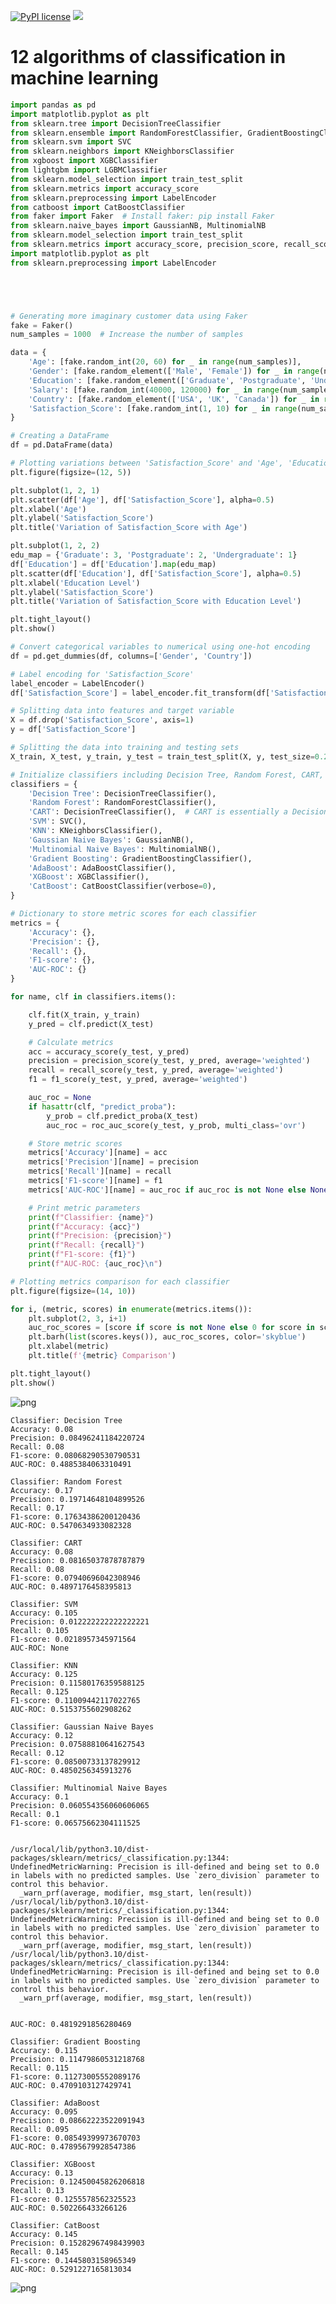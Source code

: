 [![PyPI license](https://img.shields.io/pypi/l/ansicolortags.svg)](https://pypi.python.org/pypi/ansicolortags/)
 <img src="https://img.shields.io/badge/Colab-F9AB00?style=for-the-badge&logo=googlecolab&color=525252" /> 
 

# 12 algorithms of classification in machine learning


```python
import pandas as pd
import matplotlib.pyplot as plt
from sklearn.tree import DecisionTreeClassifier
from sklearn.ensemble import RandomForestClassifier, GradientBoostingClassifier, AdaBoostClassifier
from sklearn.svm import SVC
from sklearn.neighbors import KNeighborsClassifier
from xgboost import XGBClassifier
from lightgbm import LGBMClassifier
from sklearn.model_selection import train_test_split
from sklearn.metrics import accuracy_score
from sklearn.preprocessing import LabelEncoder
from catboost import CatBoostClassifier
from faker import Faker  # Install faker: pip install Faker
from sklearn.naive_bayes import GaussianNB, MultinomialNB
from sklearn.model_selection import train_test_split
from sklearn.metrics import accuracy_score, precision_score, recall_score, f1_score, roc_auc_score
import matplotlib.pyplot as plt
from sklearn.preprocessing import LabelEncoder





# Generating more imaginary customer data using Faker
fake = Faker()
num_samples = 1000  # Increase the number of samples

data = {
    'Age': [fake.random_int(20, 60) for _ in range(num_samples)],
    'Gender': [fake.random_element(['Male', 'Female']) for _ in range(num_samples)],
    'Education': [fake.random_element(['Graduate', 'Postgraduate', 'Undergraduate']) for _ in range(num_samples)],
    'Salary': [fake.random_int(40000, 120000) for _ in range(num_samples)],
    'Country': [fake.random_element(['USA', 'UK', 'Canada']) for _ in range(num_samples)],
    'Satisfaction_Score': [fake.random_int(1, 10) for _ in range(num_samples)]
}

# Creating a DataFrame
df = pd.DataFrame(data)

# Plotting variations between 'Satisfaction_Score' and 'Age', 'Education'
plt.figure(figsize=(12, 5))

plt.subplot(1, 2, 1)
plt.scatter(df['Age'], df['Satisfaction_Score'], alpha=0.5)
plt.xlabel('Age')
plt.ylabel('Satisfaction_Score')
plt.title('Variation of Satisfaction_Score with Age')

plt.subplot(1, 2, 2)
edu_map = {'Graduate': 3, 'Postgraduate': 2, 'Undergraduate': 1}
df['Education'] = df['Education'].map(edu_map)
plt.scatter(df['Education'], df['Satisfaction_Score'], alpha=0.5)
plt.xlabel('Education Level')
plt.ylabel('Satisfaction_Score')
plt.title('Variation of Satisfaction_Score with Education Level')

plt.tight_layout()
plt.show()

# Convert categorical variables to numerical using one-hot encoding
df = pd.get_dummies(df, columns=['Gender', 'Country'])

# Label encoding for 'Satisfaction_Score'
label_encoder = LabelEncoder()
df['Satisfaction_Score'] = label_encoder.fit_transform(df['Satisfaction_Score'])

# Splitting data into features and target variable
X = df.drop('Satisfaction_Score', axis=1)
y = df['Satisfaction_Score']

# Splitting the data into training and testing sets
X_train, X_test, y_train, y_test = train_test_split(X, y, test_size=0.2, random_state=42)

# Initialize classifiers including Decision Tree, Random Forest, CART, Gaussian Naive Bayes, and Multinomial Naive Bayes
classifiers = {
    'Decision Tree': DecisionTreeClassifier(),
    'Random Forest': RandomForestClassifier(),
    'CART': DecisionTreeClassifier(),  # CART is essentially a Decision Tree
    'SVM': SVC(),
    'KNN': KNeighborsClassifier(),
    'Gaussian Naive Bayes': GaussianNB(),
    'Multinomial Naive Bayes': MultinomialNB(),
    'Gradient Boosting': GradientBoostingClassifier(),
    'AdaBoost': AdaBoostClassifier(),
    'XGBoost': XGBClassifier(),
    'CatBoost': CatBoostClassifier(verbose=0),
}

# Dictionary to store metric scores for each classifier
metrics = {
    'Accuracy': {},
    'Precision': {},
    'Recall': {},
    'F1-score': {},
    'AUC-ROC': {}
}

for name, clf in classifiers.items():

    clf.fit(X_train, y_train)
    y_pred = clf.predict(X_test)

    # Calculate metrics
    acc = accuracy_score(y_test, y_pred)
    precision = precision_score(y_test, y_pred, average='weighted')
    recall = recall_score(y_test, y_pred, average='weighted')
    f1 = f1_score(y_test, y_pred, average='weighted')

    auc_roc = None
    if hasattr(clf, "predict_proba"):
        y_prob = clf.predict_proba(X_test)
        auc_roc = roc_auc_score(y_test, y_prob, multi_class='ovr')

    # Store metric scores
    metrics['Accuracy'][name] = acc
    metrics['Precision'][name] = precision
    metrics['Recall'][name] = recall
    metrics['F1-score'][name] = f1
    metrics['AUC-ROC'][name] = auc_roc if auc_roc is not None else None

    # Print metric parameters
    print(f"Classifier: {name}")
    print(f"Accuracy: {acc}")
    print(f"Precision: {precision}")
    print(f"Recall: {recall}")
    print(f"F1-score: {f1}")
    print(f"AUC-ROC: {auc_roc}\n")

# Plotting metrics comparison for each classifier
plt.figure(figsize=(14, 10))

for i, (metric, scores) in enumerate(metrics.items()):
    plt.subplot(2, 3, i+1)
    auc_roc_scores = [score if score is not None else 0 for score in scores.values()]  # Replace None with 0 for plotting
    plt.barh(list(scores.keys()), auc_roc_scores, color='skyblue')
    plt.xlabel(metric)
    plt.title(f'{metric} Comparison')

plt.tight_layout()
plt.show()

```


    
![png](README_files/README_0_0.png)
    


    Classifier: Decision Tree
    Accuracy: 0.08
    Precision: 0.08496241184220724
    Recall: 0.08
    F1-score: 0.08068290530790531
    AUC-ROC: 0.4885384063310491
    
    Classifier: Random Forest
    Accuracy: 0.17
    Precision: 0.19714648104899526
    Recall: 0.17
    F1-score: 0.17634386200120436
    AUC-ROC: 0.5470634933082328
    
    Classifier: CART
    Accuracy: 0.08
    Precision: 0.08165037878787879
    Recall: 0.08
    F1-score: 0.07940696042308946
    AUC-ROC: 0.4897176458395813
    
    Classifier: SVM
    Accuracy: 0.105
    Precision: 0.012222222222222221
    Recall: 0.105
    F1-score: 0.0218957345971564
    AUC-ROC: None
    
    Classifier: KNN
    Accuracy: 0.125
    Precision: 0.11580176359588125
    Recall: 0.125
    F1-score: 0.11009442117022765
    AUC-ROC: 0.5153755602908262
    
    Classifier: Gaussian Naive Bayes
    Accuracy: 0.12
    Precision: 0.07588810641627543
    Recall: 0.12
    F1-score: 0.08500733137829912
    AUC-ROC: 0.4850256345913276
    
    Classifier: Multinomial Naive Bayes
    Accuracy: 0.1
    Precision: 0.060554356060606065
    Recall: 0.1
    F1-score: 0.06575662304111525


    /usr/local/lib/python3.10/dist-packages/sklearn/metrics/_classification.py:1344: UndefinedMetricWarning: Precision is ill-defined and being set to 0.0 in labels with no predicted samples. Use `zero_division` parameter to control this behavior.
      _warn_prf(average, modifier, msg_start, len(result))
    /usr/local/lib/python3.10/dist-packages/sklearn/metrics/_classification.py:1344: UndefinedMetricWarning: Precision is ill-defined and being set to 0.0 in labels with no predicted samples. Use `zero_division` parameter to control this behavior.
      _warn_prf(average, modifier, msg_start, len(result))
    /usr/local/lib/python3.10/dist-packages/sklearn/metrics/_classification.py:1344: UndefinedMetricWarning: Precision is ill-defined and being set to 0.0 in labels with no predicted samples. Use `zero_division` parameter to control this behavior.
      _warn_prf(average, modifier, msg_start, len(result))


    AUC-ROC: 0.4819291856280469
    
    Classifier: Gradient Boosting
    Accuracy: 0.115
    Precision: 0.11479860531218768
    Recall: 0.115
    F1-score: 0.11273005552089176
    AUC-ROC: 0.4709103127429741
    
    Classifier: AdaBoost
    Accuracy: 0.095
    Precision: 0.08662223522091943
    Recall: 0.095
    F1-score: 0.08549399973670703
    AUC-ROC: 0.47895679928547386
    
    Classifier: XGBoost
    Accuracy: 0.13
    Precision: 0.12450045826206818
    Recall: 0.13
    F1-score: 0.1255578562325523
    AUC-ROC: 0.502266433266126
    
    Classifier: CatBoost
    Accuracy: 0.145
    Precision: 0.15282967498439903
    Recall: 0.145
    F1-score: 0.1445803158965349
    AUC-ROC: 0.5291227165813034
    



    
![png](README_files/README_0_4.png)
    



```python

```
